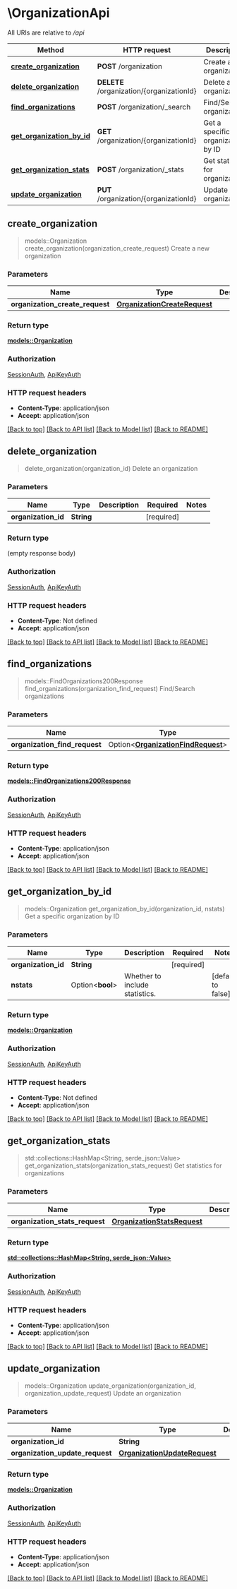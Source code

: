 # \OrganizationApi

All URIs are relative to */api*

Method | HTTP request | Description
------------- | ------------- | -------------
[**create_organization**](OrganizationApi.md#create_organization) | **POST** /organization | Create a new organization
[**delete_organization**](OrganizationApi.md#delete_organization) | **DELETE** /organization/{organizationId} | Delete an organization
[**find_organizations**](OrganizationApi.md#find_organizations) | **POST** /organization/_search | Find/Search organizations
[**get_organization_by_id**](OrganizationApi.md#get_organization_by_id) | **GET** /organization/{organizationId} | Get a specific organization by ID
[**get_organization_stats**](OrganizationApi.md#get_organization_stats) | **POST** /organization/_stats | Get statistics for organizations
[**update_organization**](OrganizationApi.md#update_organization) | **PUT** /organization/{organizationId} | Update an organization



## create_organization

> models::Organization create_organization(organization_create_request)
Create a new organization

### Parameters


Name | Type | Description  | Required | Notes
------------- | ------------- | ------------- | ------------- | -------------
**organization_create_request** | [**OrganizationCreateRequest**](OrganizationCreateRequest.md) |  | [required] |

### Return type

[**models::Organization**](Organization.md)

### Authorization

[SessionAuth](../README.md#SessionAuth), [ApiKeyAuth](../README.md#ApiKeyAuth)

### HTTP request headers

- **Content-Type**: application/json
- **Accept**: application/json

[[Back to top]](#) [[Back to API list]](../README.md#documentation-for-api-endpoints) [[Back to Model list]](../README.md#documentation-for-models) [[Back to README]](../README.md)


## delete_organization

> delete_organization(organization_id)
Delete an organization

### Parameters


Name | Type | Description  | Required | Notes
------------- | ------------- | ------------- | ------------- | -------------
**organization_id** | **String** |  | [required] |

### Return type

 (empty response body)

### Authorization

[SessionAuth](../README.md#SessionAuth), [ApiKeyAuth](../README.md#ApiKeyAuth)

### HTTP request headers

- **Content-Type**: Not defined
- **Accept**: application/json

[[Back to top]](#) [[Back to API list]](../README.md#documentation-for-api-endpoints) [[Back to Model list]](../README.md#documentation-for-models) [[Back to README]](../README.md)


## find_organizations

> models::FindOrganizations200Response find_organizations(organization_find_request)
Find/Search organizations

### Parameters


Name | Type | Description  | Required | Notes
------------- | ------------- | ------------- | ------------- | -------------
**organization_find_request** | Option<[**OrganizationFindRequest**](OrganizationFindRequest.md)> |  |  |

### Return type

[**models::FindOrganizations200Response**](findOrganizations_200_response.md)

### Authorization

[SessionAuth](../README.md#SessionAuth), [ApiKeyAuth](../README.md#ApiKeyAuth)

### HTTP request headers

- **Content-Type**: application/json
- **Accept**: application/json

[[Back to top]](#) [[Back to API list]](../README.md#documentation-for-api-endpoints) [[Back to Model list]](../README.md#documentation-for-models) [[Back to README]](../README.md)


## get_organization_by_id

> models::Organization get_organization_by_id(organization_id, nstats)
Get a specific organization by ID

### Parameters


Name | Type | Description  | Required | Notes
------------- | ------------- | ------------- | ------------- | -------------
**organization_id** | **String** |  | [required] |
**nstats** | Option<**bool**> | Whether to include statistics. |  |[default to false]

### Return type

[**models::Organization**](Organization.md)

### Authorization

[SessionAuth](../README.md#SessionAuth), [ApiKeyAuth](../README.md#ApiKeyAuth)

### HTTP request headers

- **Content-Type**: Not defined
- **Accept**: application/json

[[Back to top]](#) [[Back to API list]](../README.md#documentation-for-api-endpoints) [[Back to Model list]](../README.md#documentation-for-models) [[Back to README]](../README.md)


## get_organization_stats

> std::collections::HashMap<String, serde_json::Value> get_organization_stats(organization_stats_request)
Get statistics for organizations

### Parameters


Name | Type | Description  | Required | Notes
------------- | ------------- | ------------- | ------------- | -------------
**organization_stats_request** | [**OrganizationStatsRequest**](OrganizationStatsRequest.md) |  | [required] |

### Return type

[**std::collections::HashMap<String, serde_json::Value>**](serde_json::Value.md)

### Authorization

[SessionAuth](../README.md#SessionAuth), [ApiKeyAuth](../README.md#ApiKeyAuth)

### HTTP request headers

- **Content-Type**: application/json
- **Accept**: application/json

[[Back to top]](#) [[Back to API list]](../README.md#documentation-for-api-endpoints) [[Back to Model list]](../README.md#documentation-for-models) [[Back to README]](../README.md)


## update_organization

> models::Organization update_organization(organization_id, organization_update_request)
Update an organization

### Parameters


Name | Type | Description  | Required | Notes
------------- | ------------- | ------------- | ------------- | -------------
**organization_id** | **String** |  | [required] |
**organization_update_request** | [**OrganizationUpdateRequest**](OrganizationUpdateRequest.md) |  | [required] |

### Return type

[**models::Organization**](Organization.md)

### Authorization

[SessionAuth](../README.md#SessionAuth), [ApiKeyAuth](../README.md#ApiKeyAuth)

### HTTP request headers

- **Content-Type**: application/json
- **Accept**: application/json

[[Back to top]](#) [[Back to API list]](../README.md#documentation-for-api-endpoints) [[Back to Model list]](../README.md#documentation-for-models) [[Back to README]](../README.md)

